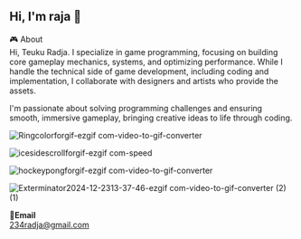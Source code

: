 Hi, I'm raja 👋
---

🎮 About <br> Hi, Teuku Radja. I specialize in game programming, focusing on building core gameplay mechanics, systems, and optimizing performance. While I handle the technical side of game development, including coding and implementation, I collaborate with designers and artists who provide the assets.

I'm passionate about solving programming challenges and ensuring smooth, immersive gameplay, bringing creative ideas to life through coding.


![Ringcolorforgif-ezgif com-video-to-gif-converter](https://github.com/user-attachments/assets/ecf47cbe-8f94-4a0a-b322-8dbb15bebd76)



![icesidescrollforgif-ezgif com-speed](https://github.com/user-attachments/assets/02f34f73-b515-4eb1-ba01-295ee6fc8926)



![hockeypongforgif-ezgif com-video-to-gif-converter](https://github.com/user-attachments/assets/6bcc1197-98d5-4f42-a588-5017e25637bc)




![Exterminator2024-12-2313-37-46-ezgif com-video-to-gif-converter (2) (1)](https://github.com/user-attachments/assets/fae323ea-1340-464e-9a8b-72f5bcbb0580)




**📩Email** <br>
234radja@gmail.com

